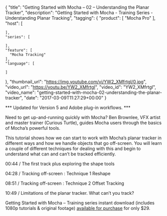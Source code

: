 {
  "title": "Getting Started with Mocha – 02 – Understanding the Planar Tracker",
  "description": "Getting Started with Mocha - Training Series - Understanding Planar Tracking",
  "tagging": {
    "product": [
      "Mocha Pro"
    ],
    "host": [

    ],
    "series": [

    ],
    "feature": [
      "Mocha Tracking"
    ],
    "language": [

    ]
  },
  "thumbnail_url": "https://img.youtube.com/vi/YW2_XMfrtgI/0.jpg",
  "video_url": "https://youtu.be/YW2_XMfrtgI",
  "video_id": "YW2_XMfrtgI",
  "video_name": "getting-started-with-mocha-02-understanding-the-planar-tracker",
  "date": "2017-03-09T11:27:29+00:00"
}

*** Updated for Version 5 and Adobe plug-in workflows. ***

Need to get up-and-running quickly with Mocha? Ben Brownlee, VFX artist and master trainer (Curious Turtle), guides Mocha users through the basics of Mocha’s powerful tools.

This tutorial shows how we can start to work with Mocha’s planar tracker in different ways and how we handle objects that go off-screen. You will learn a couple of different techniques for dealing with this and begin to understand what can and can’t be tracked efficiently.

00:44 / The first track plus exploring the shape tools

04:28 / Tracking off-screen : Technique 1 Reshape

08:51 / Tracking off-screen : Technique 2 Offset Tracking

10:49 / Limitations of the planar tracker. What can’t you track?

Getting Started with Mocha – Training series instant download (includes 1080p tutorials & original footage) [available for purchase](/store/?product=getting-started-with-Mocha-pro) for only $29.
